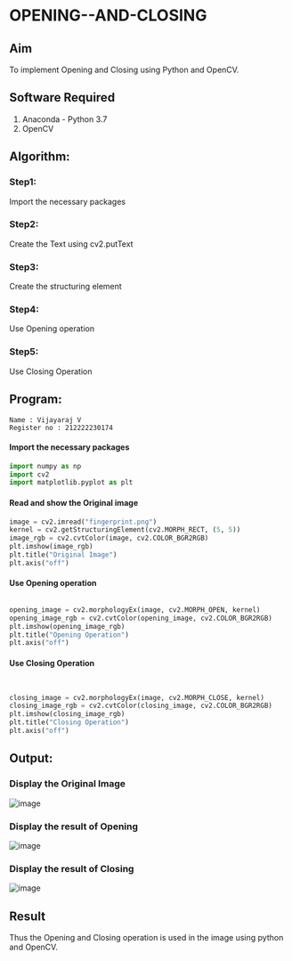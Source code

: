 # OPENING--AND-CLOSING
## Aim
To implement Opening and Closing using Python and OpenCV.

## Software Required
1. Anaconda - Python 3.7
2. OpenCV
## Algorithm:
### Step1:
Import the necessary packages

### Step2:
Create the Text using cv2.putText
### Step3:
Create the structuring element

### Step4:
Use Opening operation

### Step5:
Use Closing Operation



 
## Program:
```
Name : Vijayaraj V
Register no : 212222230174
```

#### Import the necessary packages
``` Python
import numpy as np
import cv2
import matplotlib.pyplot as plt
```

#### Read and show the Original image
``` Python
image = cv2.imread("fingerprint.png")
kernel = cv2.getStructuringElement(cv2.MORPH_RECT, (5, 5))
image_rgb = cv2.cvtColor(image, cv2.COLOR_BGR2RGB)
plt.imshow(image_rgb)
plt.title("Original Image")
plt.axis("off")
```



#### Use Opening operation
```py

opening_image = cv2.morphologyEx(image, cv2.MORPH_OPEN, kernel)
opening_image_rgb = cv2.cvtColor(opening_image, cv2.COLOR_BGR2RGB)
plt.imshow(opening_image_rgb)
plt.title("Opening Operation")
plt.axis("off")
```


#### Use Closing Operation
```py


closing_image = cv2.morphologyEx(image, cv2.MORPH_CLOSE, kernel)
closing_image_rgb = cv2.cvtColor(closing_image, cv2.COLOR_BGR2RGB)
plt.imshow(closing_image_rgb)
plt.title("Closing Operation")
plt.axis("off")


```
## Output:

### Display the Original Image

![image](https://github.com/user-attachments/assets/34ad87e0-c6cf-4085-9025-16a32dc420e4)


### Display the result of Opening

![image](https://github.com/user-attachments/assets/705ea6d0-3f5d-4012-b631-e7eb49c06c75)


### Display the result of Closing

![image](https://github.com/user-attachments/assets/36fccd7c-4c08-47d4-a1e3-2a4c051fc9f4)

## Result
Thus the Opening and Closing operation is used in the image using python and OpenCV.
